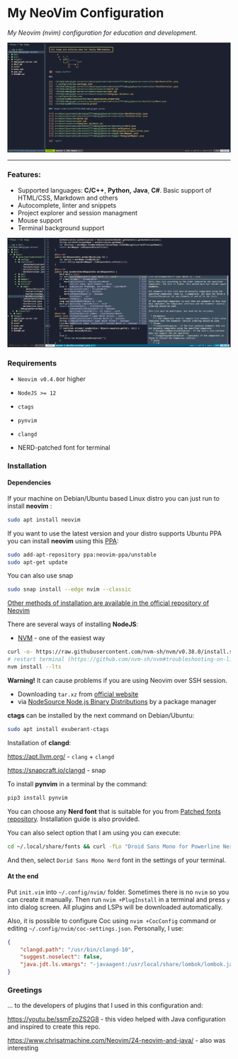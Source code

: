 # My NeoVim Configuration

*My Neovim (nvim) configuration for education and development.* 



![image-20210602141837993](screens/screen-1.png)

------

### Features:

- Supported languages: **C/C++**, **Python,** **Java**, **C#**. Basic support of HTML/CSS, Markdown and others
- Autocomplete, linter and snippets
- Project explorer and session managment
- Mouse support
- Terminal background support

![screen-2](screens/screen-2.png)



### Requirements

- `Neovim v0.4.0`or higher

- `NodeJS >= 12`

- `ctags`

- `pynvim`

- `clangd`

- NERD-patched font for terminal

  

### Installation

#### Dependencies

If your machine on Debian/Ubuntu based Linux distro you can just run to install **neovim** :

```bash
sudo apt install neovim
```

 If you want to use the latest version and your distro supports Ubuntu PPA you can install **neovim** using this [PPA](https://launchpad.net/~neovim-ppa/+archive/ubuntu/unstable):

```bash
sudo add-apt-repository ppa:neovim-ppa/unstable
sudo apt-get update
```

You can also use snap

```bash
sudo snap install --edge nvim --classic
```

[Other methods of installation are available in the official repository of Neovim](https://github.com/neovim/neovim/wiki/Installing-Neovim)


There are several ways of installing **NodeJS**:

 - [NVM](https://github.com/nvm-sh/nvm) - one of the easiest way
```bash
curl -o- https://raw.githubusercontent.com/nvm-sh/nvm/v0.38.0/install.sh | bash
# restart terminal (https://github.com/nvm-sh/nvm#troubleshooting-on-linux)
nvm install --lts
```
**Warning!** It can cause problems if you are using Neovim over SSH session.

 - Downloading ```tar.xz``` from [official website](https://nodejs.org/en/) 
 - via [NodeSource Node.js Binary Distributions](https://github.com/nodesource/distributions/blob/master/README.md) by a package manager

**ctags** can be installed by the next command on Debian/Ubuntu:

```bash
sudo apt install exuberant-ctags
```

Installation of **clangd**:

https://apt.llvm.org/  - `clang` + `clangd`

https://snapcraft.io/clangd - snap

To install **pynvim** in a terminal by the command:

```bash
pip3 install pynvim
```

You can choose any **Nerd font** that is suitable for you from [Patched fonts repository](https://github.com/ryanoasis/nerd-fonts). Installation guide is also provided.

You can also select option that I am using you can execute:

```bash
cd ~/.local/share/fonts && curl -fLo "Droid Sans Mono for Powerline Nerd Font Complete.otf" https://github.com/ryanoasis/nerd-fonts/raw/master/patched-fonts/DroidSansMono/complete/Droid%20Sans%20Mono%20Nerd%20Font%20Complete.otf
```

And then, select `Dorid Sans Mono Nerd` font in the settings of your terminal.

#### At the end

Put `init.vim` into `~/.config/nvim/` folder. Sometimes there is no `nvim` so you can create it manually. Then run `nvim +PlugInstall` in a terminal and press `y` into dialog screen. All plugins and LSPs will be downloaded automatically.

Also, it is possible to configure Coc using `nvim +CocConfig` command or editing `~/.config/nvim/coc-settings.json`. Personally, I use:

```json
{
    "clangd.path": "/usr/bin/clangd-10",
    "suggest.noselect": false,
    "java.jdt.ls.vmargs": "-javaagent:/usr/local/share/lombok/lombok.jar",
}

```

 

### Greetings

... to the developers of plugins that I used in this configuration and:

https://youtu.be/ssmFzoZS2G8 - this video helped with Java configuration and inspired to create this repo.

https://www.chrisatmachine.com/Neovim/24-neovim-and-java/ - also was interesting

